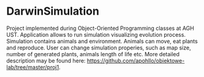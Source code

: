 # DarwinSimulation

Project implemented during Object-Oriented Programming classes at AGH UST. Application allows to run simulation visualizing evolution process. Simulation contains animals and environment. Animals can move, eat plants and reproduce. User can change simulation properies, such as map size, number of generated plants, animals length of life etc. More detailed description may be found here: https://github.com/apohllo/obiektowe-lab/tree/master/proj1.
